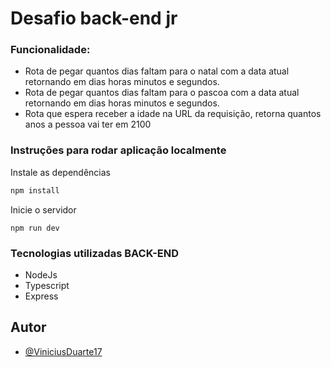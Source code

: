 # Desafio back-end jr

### Funcionalidade:

- Rota de pegar quantos dias faltam para o natal com a data atual retornando em dias horas minutos e segundos. 
- Rota de pegar quantos dias faltam para o pascoa com a data atual retornando em dias horas minutos e segundos.
- Rota que espera receber a idade na URL da requisição, retorna quantos anos a pessoa vai ter em 2100

### Instruções para rodar aplicação localmente

Instale as dependências

```bash
npm install
```

Inicie o servidor

```
npm run dev
```

### Tecnologias utilizadas BACK-END

- NodeJs
- Typescript
- Express

## Autor

- [@ViniciusDuarte17](https://github.com/ViniciusDuarte17)
